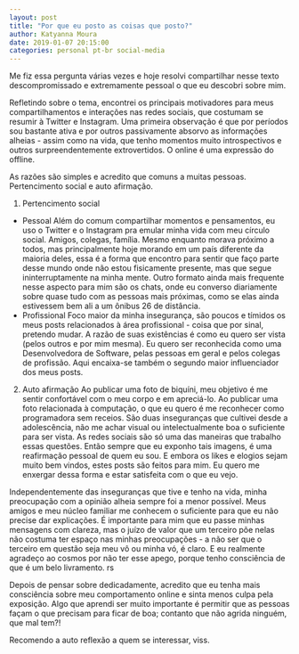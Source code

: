 ```yaml
---
layout: post
title: "Por que eu posto as coisas que posto?"
author: Katyanna Moura
date: 2019-01-07 20:15:00
categories: personal pt-br social-media
---
```


Me fiz essa pergunta várias vezes e hoje resolvi compartilhar nesse texto descompromissado e extremamente pessoal o que eu descobri sobre mim.

Refletindo sobre o tema, encontrei os principais motivadores para meus compartilhamentos e interações nas redes sociais, que costumam se resumir à Twitter e Instagram. Uma primeira observação é que por períodos sou bastante ativa e por outros passivamente absorvo as informações alheias - assim como na vida, que tenho momentos muito introspectivos e outros surpreendentemente extrovertidos. O online é uma expressão do offline.

As razões são simples e acredito que comuns a muitas pessoas. Pertencimento social e auto afirmação.

1)  Pertencimento social
- Pessoal
Além do comum compartilhar momentos e pensamentos, eu uso o Twitter e o Instagram pra emular minha vida com meu círculo social. Amigos, colegas, família. Mesmo enquanto morava próximo a todos, mas principalmente hoje morando em um país diferente da maioria deles, essa é a forma que encontro para sentir que faço parte desse mundo onde não estou fisicamente presente, mas que segue ininterruptamente na minha mente. Outro formato ainda mais frequente nesse aspecto para mim são os chats, onde eu converso diariamente sobre quase tudo com as pessoas mais próximas, como se elas ainda estivessem bem ali a um ônibus 26 de distância.
- Profissional
Foco maior da minha insegurança, são poucos e tímidos os meus posts relacionados à área profissional - coisa que por sinal, pretendo mudar. A razão de suas existências é como eu quero ser vista (pelos outros e por mim mesma). Eu quero ser reconhecida como uma Desenvolvedora de Software, pelas pessoas em geral e pelos colegas de profissão. Aqui encaixa-se também o segundo maior influenciador dos meus posts.

2)  Auto afirmação
Ao publicar uma foto de biquíni, meu objetivo é me sentir confortável com o meu corpo e em apreciá-lo. Ao publicar uma foto relacionada à computação, o que eu quero é me reconhecer como programadora sem receios. São duas inseguranças que cultivei desde a adolescência, não me achar visual ou intelectualmente boa o suficiente para ser vista. As redes sociais são só uma das maneiras que trabalho essas questões. Então sempre que eu exponho tais imagens, é uma reafirmação pessoal de quem eu sou. E embora os likes e elogios sejam muito bem vindos, estes posts são feitos para mim. Eu quero me enxergar dessa forma e estar satisfeita com o que eu vejo.

Independentemente das inseguranças que tive e tenho na vida,  minha preocupação com a opinião alheia sempre foi a menor possível. Meus amigos e meu núcleo familiar me conhecem o suficiente para que eu não precise dar explicações. É importante para mim que eu passe minhas mensagens com clareza, mas o juízo de valor que um terceiro põe nelas não costuma ter espaço nas minhas preocupações - a não ser que o terceiro em questão seja meu vô ou minha vó, é claro. E eu realmente agradeço ao cosmos por não ter esse apego, porque tenho consciência de que é um belo livramento. rs

Depois de pensar sobre dedicadamente, acredito que eu tenha mais consciência sobre meu comportamento online e sinta menos culpa pela exposição. Algo que aprendi ser muito importante é permitir que as pessoas façam o que precisam para ficar de boa; contanto que não agrida ninguém, que mal tem?!

Recomendo a auto reflexão a quem se interessar, viss.
